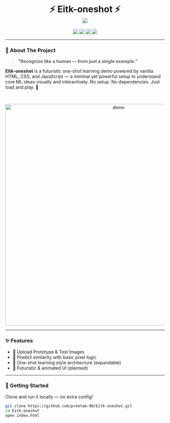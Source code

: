 <h1 align="center">
  ⚡ Eitk-oneshot ⚡  
  <br>
  <img src="https://readme-typing-svg.demolab.com/?lines=One+Shot+Learning+in+the+Browser;Image+Classification+with+One+Example;&center=true&width=500&height=30&color=36BCF7&vCenter=true&size=20" />
</h1>

<p align="center">
  <img src="https://img.shields.io/github/stars/preetam-90/Eitk-oneshot?color=%23ff69b4&style=for-the-badge" />
  <img src="https://img.shields.io/github/forks/preetam-90/Eitk-oneshot?color=%2366ccff&style=for-the-badge" />
  <img src="https://img.shields.io/github/issues/preetam-90/Eitk-oneshot?style=for-the-badge" />
  <img src="https://img.shields.io/github/license/preetam-90/Eitk-oneshot?style=for-the-badge&color=yellow" />
</p>

---

### 🌌 About The Project

> **"Recognize like a human — from just a single example."**

**Eitk‑oneshot** is a futuristic one-shot learning demo powered by vanilla HTML, CSS, and JavaScript — a minimal yet powerful setup to understand core ML ideas visually and interactively. No setup. No dependencies. Just load and play. 🌠

<br>

<p align="center">
  <img src="https://github.com/preetam-90/assets/blob/main/eitk-demo-preview.gif" width="700" alt="demo" />
</p>

---

### ✨ Features

- 🔁 Upload Prototype & Test Images
- 🤖 Predict similarity with basic pixel logic
- 🧠 One-shot learning style architecture (expandable)
- 🎨 Futuristic & animated UI (planned)

---

### 🚀 Getting Started

Clone and run it locally — no extra config!

```bash
git clone https://github.com/preetam-90/Eitk-oneshot.git
cd Eitk-oneshot
open index.html

